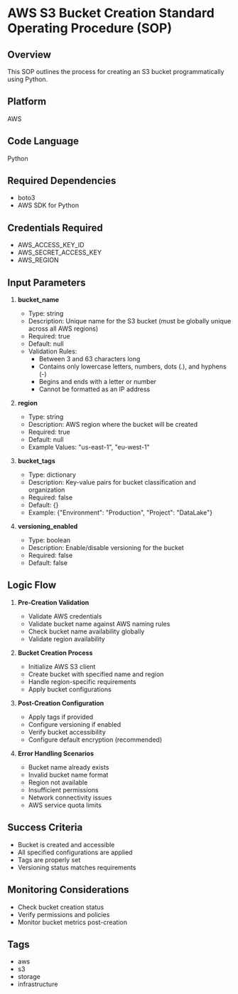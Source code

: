 # AWS S3 Bucket Creation Standard Operating Procedure (SOP)

## Overview
This SOP outlines the process for creating an S3 bucket programmatically using Python.

## Platform
AWS

## Code Language
Python

## Required Dependencies
- boto3
- AWS SDK for Python

## Credentials Required
- AWS_ACCESS_KEY_ID
- AWS_SECRET_ACCESS_KEY
- AWS_REGION

## Input Parameters

1. **bucket_name**
   - Type: string
   - Description: Unique name for the S3 bucket (must be globally unique across all AWS regions)
   - Required: true
   - Default: null
   - Validation Rules:
     - Between 3 and 63 characters long
     - Contains only lowercase letters, numbers, dots (.), and hyphens (-)
     - Begins and ends with a letter or number
     - Cannot be formatted as an IP address

2. **region**
   - Type: string
   - Description: AWS region where the bucket will be created
   - Required: true
   - Default: null
   - Example Values: "us-east-1", "eu-west-1"

3. **bucket_tags**
   - Type: dictionary
   - Description: Key-value pairs for bucket classification and organization
   - Required: false
   - Default: {}
   - Example: {"Environment": "Production", "Project": "DataLake"}

4. **versioning_enabled**
   - Type: boolean
   - Description: Enable/disable versioning for the bucket
   - Required: false
   - Default: false

## Logic Flow

1. **Pre-Creation Validation**
   - Validate AWS credentials
   - Validate bucket name against AWS naming rules
   - Check bucket name availability globally
   - Validate region availability

2. **Bucket Creation Process**
   - Initialize AWS S3 client
   - Create bucket with specified name and region
   - Handle region-specific requirements
   - Apply bucket configurations

3. **Post-Creation Configuration**
   - Apply tags if provided
   - Configure versioning if enabled
   - Verify bucket accessibility
   - Configure default encryption (recommended)

4. **Error Handling Scenarios**
   - Bucket name already exists
   - Invalid bucket name format
   - Region not available
   - Insufficient permissions
   - Network connectivity issues
   - AWS service quota limits

## Success Criteria
- Bucket is created and accessible
- All specified configurations are applied
- Tags are properly set
- Versioning status matches requirements

## Monitoring Considerations
- Check bucket creation status
- Verify permissions and policies
- Monitor bucket metrics post-creation

## Tags
- aws
- s3
- storage
- infrastructure
